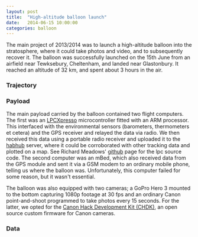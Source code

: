 ```yaml
---
layout: post
title:  "High-altitude balloon launch"
date:   2014-06-15 10:00:00
categories: balloon
---
```


The main project of 2013/2014 was to launch a high-altitude balloon into the stratosphere, where it could take photos and video, and to subsequently recover it. The balloon was successfully launched on the 15th June from an airfield near Tewksebury, Cheltenham, and landed near Glastonbury. It reached an altitude of 32 km, and spent about 3 hours in the air.
 
<!--more-->

### Trajectory
<script src="https://maps.googleapis.com/maps/api/js?v=3.exp"></script>
<script>
  function initialize() {
    var bath = new google.maps.LatLng(51.375801,-2.3599039);
    var mapOptions = {
      zoom: 10,
      center: bath 
    }

    var map = new google.maps.Map(document.getElementById('balloon-trajectory'), mapOptions);

    var ctaLayer = new google.maps.KmlLayer({
      url: 'http://www.samhatfield.co.uk/balloon/balloonpath.kml'
    });
    ctaLayer.setMap(map);
  }

  google.maps.event.addDomListener(window, 'load', initialize);

</script>
<div class="map-canvas" id="balloon-trajectory"></div>

### Payload
The main payload carried by the balloon contained two flight computers. The first was an [LPCXpresso](http://www.lpcware.com/lpcxpresso) microcontroller fitted with an ARM processor. This interfaced with the environmental sensors (barometers, thermometers et cetera) and the GPS receiver and relayed the data via radio. We then received this data using a portable radio receiver and uploaded it to the [habhub](http://habhub.org/) server, where it could be corroborated with other tracking data and plotted on a map. See Richard Meadows' [github](https://github.com/richardeoin/buseds-hab/tree/master/lpc-src) page for the lpc source code. The second computer was an mBed, which also received data from the GPS module and sent it via a GSM modem to an ordinary mobile phone, telling us where the balloon was. Unfortunately, this computer failed for some reason, but it wasn't essential.

The balloon was also equipped with two cameras; a GoPro Hero 3 mounted to the bottom capturing 1080p footage at 30 fps and an ordinary Canon point-and-shoot programmed to take photos every 15 seconds. For the latter, we opted for the [Canon Hack Development Kit (CHDK)](http://chdk.wikia.com/wiki/CHDK), an open source custom firmware for Canon cameras.

### Data
